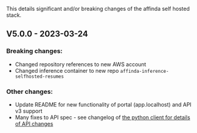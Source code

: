 This details significant and/or breaking changes of the affinda self hosted stack.

## V5.0.0 - 2023-03-24

### Breaking changes:

- Changed repository references to new AWS account
- Changed inference container to new repo `affinda-inference-selfhosted-resumes`

### Other changes:

- Update README for new functionality of portal (app.localhost) and API v3 support
- Many fixes to API spec - see changelog
  of [the python client for details of API changes](https://github.com/affinda/affinda-python/blob/master/CHANGELOG.md)